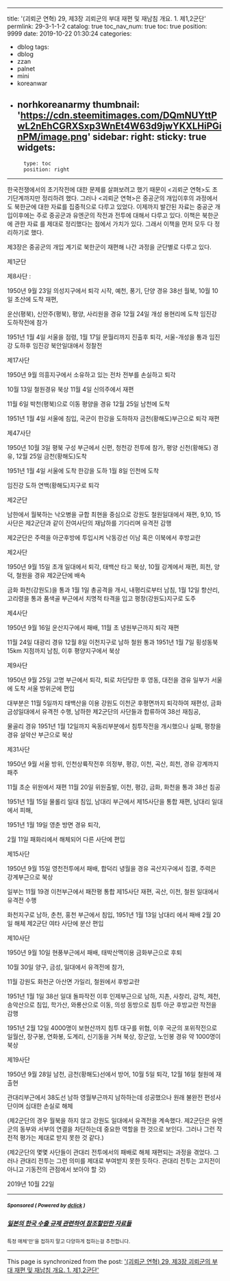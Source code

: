 
---
title: '(괴뢰군 연혁) 29, 제3장 괴뢰군의 부대 재편 및 재남침 개요. 1. 제1,2군단'
permlink: 29-3-1-1-2
catalog: true
toc_nav_num: true
toc: true
position: 9999
date: 2019-10-22 01:30:24
categories:
- dblog
tags:
- dblog
- zzan
- palnet
- mini
- koreanwar
- norhkoreanarmy
thumbnail: 'https://cdn.steemitimages.com/DQmNUYttPwL2nEhCGRXSxp3WnEt4W63d9jwYKXLHiPGinPM/image.png'
sidebar:
    right:
        sticky: true
widgets:
    -
        type: toc
        position: right
---


한국전쟁에서의 초기작전에 대한 문제를 살펴보려고 했기 때문이 <괴뢰군 연혁>도 초기단계까지만 정리하려 했다. 그러나 <괴뢰군 연혁>은 중공군의 개입이후의 과정에서도 북한군에 대한 자료를 집중적으로 다루고 있었다. 이제까지 발간된 자료는 중공군 개입이후에는 주로 중공군과 유엔군의 작전과 전투에 대해서 다루고 있다. 이책은 북한군에 관한 자료 를 제대로 정리했다는 점에서 가치가 있다. 그래서 이책을 먼저 모두 다 정리하기로 했다.

제3장은 중공군의 개입 계기로 북한군이 재편해 나간 과정을 군단별로 다루고 있다.

제1군단

제8사단 :

1950년 9월 23일 의성지구에서 퇴각 시작, 예천, 풍기, 단양 경유 38선 월북, 10월 10일 초산에 도착 재편,

운산(평북), 신안주(평북), 평양, 사리원을 경유 12월 24일 개성 용현리에 도착 임진강 도하작전에 참가

1951년 1월 4일 서울을 점령, 1월 17일 문월리까지 진출후 퇴각, 서울-개성을 통과 임진강 도하후 임진강 북안일대애서 정찰전

제17사단

1950년 9월 의흥지구에서 소유하고 있는 전차 전부를 손실하고 퇴각

10월 13일 철원경유 북상 11월 4일 신의주에서 재편

11월 6일 박천(평북)으로 이동 평양을 경유 12월 25일 남천에 도착

1951년 1월 4일 서울에 침입, 국군이 한강을 도하하자 금천(황해도)부근으로 퇴각 재편

제47사단

1950년 10월 3일 평북 구성 부근에서 신편, 청천강 전투에 참가, 평양 신천(황해도) 경유, 12월 25일 금천(황해도)도착

1951년 1월 4일 서울에 도착 한강을 도하 1월 8일 인천에 도착

임진강 도하 연백(황해도)지구로 퇴각

제2군단

남한에서 월북하는 낙오병을 규합 최현을 중심으로 강원도 철원일대에서 재편, 9,10, 15사단은 제2군단과 같이 잔여사단의 재남하를 기다리며 유격전 감행

제2군단은 주력을 아군후방에 투입시켜 낙동강선 이남 혹은 이북에서 후방교란

제2사단

1950년 9월 15일 초개 일대에서 퇴각, 태백산 타고 북상, 10월 강계에서 재편, 희천, 양덕, 철원을 경유 제2군단에 배속

금화 화천(강원도)을 통과 1월 1일 총공격을 개시, 내평리로부터 남침, 1월 12일 항산리, 고리령을 통과 품색골 부근에서 치명적 타격을 입고 평창(강원도)지구로 도주

제4사단

1950년 9월 16일 운산지구에서 패배, 11월 초 녕원부근까지 퇴각 재편

11월 24일 대광리 경유 12월 8일 이천지구로 남하 철원 통과 1951년 1월 7일 횡성동북 15km 지점까지 남침, 이후 평양지구에서 북상

제9사단

1950년 9월 25일 고명 부근에서 퇴각, 퇴로 차단당한 후 영동, 대전을 경유 일부가 서울에 도착 서울 방위군에 편입

대부분은 11월 5일까지 태백산을 이용 강원도 이천군 후평면까지 퇴각하여 재편성, 금화 금성일대에서 유격전 수행, 남하한 제2군단의 사단들과 합류하여 38선 재침공,

물골리 경유 1951년 1월 12일까지 옥동리부분에서 침투작전을 개시했으나 실패, 평창을 경유 설악산 부근으로 북상

제31사단

1950년 9월 서울 방위, 인천상륙작전후 의정부, 평강, 이천, 곡산, 희천, 경유 강계까지 패주

11월 초순 위원에서 재편 11월 20일 위원출발, 이천, 평강, 금화, 화천을 통과 38선 침공

1951년 1월 15일 물롤리 일대 침입, 남대리 부근에서 제15사단을 통합 재편, 남대리 일대에서 피해,

1951년 1월 19일 영춘 방면 경유 퇴각,

2월 11일 패화리에서 해체되어 다른 사단에 편입

제15사단

1950년 9월 15일 영천전투에서 패배, 합덕리 녕월을 경유 곡산지구에서 집결, 주력은 강계부근으로 북상

일부는 11월 19경 이천부근에서 패잔평 통합 제15사단 재편, 곡산, 이천, 철원 일대에서 유격전 수행

화천지구로 남하, 춘천, 홍천 부근에서 침입, 1951년 1월 13일 남대리 에서 패배 2월 20일 해체 제2군단 여타 사단에 분산 편입

제10사단

1950년 9월 10일 현풍부근에서 패배, 태박산맥이용 금화부근으로 후퇴

10월 30일 양구, 금성, 일대에서 유격전에 참가,

11월 강원도 화천군 아산면 가일리, 철원에서 후방교란

1951년 1월 1일 38선 일대 돌파작전 이후 인제부근으로 남하, 지촌, 사창리, 감척, 제천, 송악산으로 침입, 학가산, 와룡산으로 이동, 의성 동방으로 침투 아군 후방교란 작전을 감행

1951년 2월 12일 4000명이 보현산까지 침투 대구를 위협, 이후 국군의 포위작전으로 일월산, 장구봉, 연화봉, 도계리, 신기동을 거쳐 북상, 장군암, 노인봉 경유 약 1000명이 북상

제19사단

1950년 9월 28일 남천, 금천(황해도)선에서 방어, 10월 5일 퇴각, 12월 16일 철원에 재출현

관대리부근에서 38도선 남하 영월부근까지 남하하는데 성공했으나 원래 불완전 편성사단이며 심대한 손실로 해체

(제2군단의 경우 월북을 하지 않고 강원도 일대에서 유격전을 계속했다. 제2군단은 유엔군의 동부와 서부의 연결을 차단하는데 중요한 역할을 한 것으로 보인다. 그러나 그런 작전적 평가는 제대로 받지 못한 것 같다.)

(제2군단의 몇몇 사단들이 관대리 전투에서의 패배로 해체 재편되는 과정을 겪었다. 그러나 관대리 전투는 그런 의미를 제대로 부여받지 못한 듯하다. 관대리 전투는 고지전이 아니고 기동전의 관점에서 보아야 할 것)

2019년 10월 22일

---

#####  <sub> **Sponsored ( Powered by [dclick](https://www.dclick.io) )** </sub>
##### [일본의 한국 수출 규제 관련하여 참조할만한 자료들](https://api.dclick.io/v1/c?x=eyJhbGciOiJIUzI1NiIsInR5cCI6IkpXVCJ9.eyJjIjoid2lzZG9tYW5kanVzdGljZSIsInMiOiIyOS0zLTEtMS0yIiwiYSI6WyJ0LTE5OTQiXSwidXJsIjoiaHR0cHM6Ly9zdGVlbWl0LmNvbS9rci9Ac2luZG9qYS80Z2dyanciLCJpYXQiOjE1NzE3MDc5MTEsImV4cCI6MTg4NzA2NzkxMX0.3mJe48pXOqtA1vzDnadpttLWIXRIlhiG2Ra2Otf_l-o)
<sup>특정 매체'만'을 접하지 말고 다양하게 접하는걸 추천합니다.</sup>


- - -

This page is synchronized from the post: ['(괴뢰군 연혁) 29, 제3장 괴뢰군의 부대 재편 및 재남침 개요. 1. 제1,2군단'](https://steemit.com/@wisdomandjustice/29-3-1-1-2)
